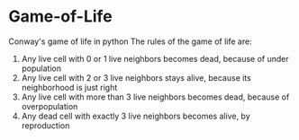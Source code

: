 # Game-of-Life
 Conway's game of life in python
 The rules of the game of life are: 
 1. Any live cell with 0 or 1 live neighbors becomes dead, because of under population
 2. Any live cell with 2 or 3 live neighbors stays alive, because its neighborhood is just right
 3. Any live cell with more than 3 live neighbors becomes dead, because of overpopulation
 4. Any dead cell with exactly 3 live neighbors becomes alive, by reproduction